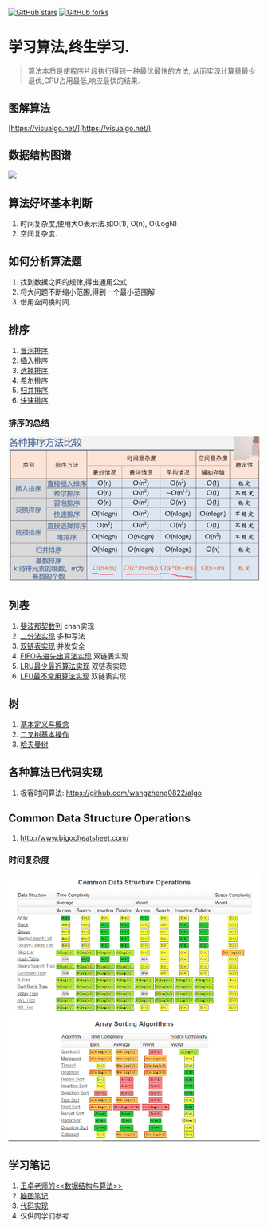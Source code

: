 [![GitHub stars](https://img.shields.io/github/stars/yezihack/algo?style=flat-square)](https://github.com/yezihack/algo/stargazers)
[![GitHub forks](https://img.shields.io/github/forks/yezihack/algo)](https://github.com/yezihack/algo/network)

# 学习算法,终生学习.
> 算法本质是使程序片段执行得到一种最优最快的方法,
从而实现计算量最少最优,CPU占用最低,响应最快的结果.

## 图解算法
[https://visualgo.net/](https://visualgo.net/)

## 数据结构图谱
![](https://mubu.com/document_image/b0d5dd17-e131-4de9-9149-0c752e4c76c7-2746950.jpg)

## 算法好坏基本判断
1. 时间复杂度,使用大O表示法.如O(1), O(n), O(LogN)
1. 空间复杂度.

## 如何分析算法题
1. 找到数据之间的规律,得出通用公式
1. 将大问题不断缩小范围,得到一个最小范围解
1. 借用空间换时间.

## 排序
1. [冒泡排序](16.排序算法/03.冒泡排序.go)
1. [插入排序](16.排序算法/01.插入排序.go)
1. [选择排序](16.排序算法/05.简单选择排序.go)
1. [希尔排序](16.排序算法/02.希尔排序.go)
1. [归并排序](16.排序算法/08.归并排序.go)
1. [快速排序](16.排序算法/04.快速排序.go)

### 排序的总结
![](assets/sort.jpg)

## 列表
1. [斐波那契数列](fibonacci/main.go) chan实现
1. [二分法实现](dichotomy/demo.go) 多种写法
1. [双链表实现](DoubleLinedList/README.md) 并发安全
1. [FIFO先进先出算法实现](Cache/README.md) 双链表实现
1. [LRU最少最近算法实现](Cache/README.md) 双链表实现
1. [LFU最不常用算法实现](Cache/README.md) 双链表实现

## 树
1. [基本定义与概念](tree/README.md)
1. [二叉树基本操作](tree/binary_tree.go)
1. [哈夫曼树](tree/huffman_tree.go)

## 各种算法已代码实现
1. 极客时间算法: https://github.com/wangzheng0822/algo

## Common Data Structure Operations
1. http://www.bigocheatsheet.com/

### 时间复杂度
![](assets/Oalgo.png)

## 学习笔记
1. [王卓老师的<<数据结构与算法>>](https://www.bilibili.com/read/cv3285768)
1. [脑图笔记](https://mubu.com/doc/75lsJgfMh6C) 
1. [代码实现](https://github.com/yezihack/algo)
3. 仅供同学们参考